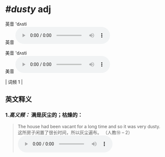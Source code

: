 # ***\#dusty*** adj
英音 'dʌsti  
英音
<audio src="./media/dusty-B.aac" controls="controls"></audio>

美音 'dʌsti  
美音
<audio src="./media/dusty.aac" controls="controls"></audio>



| 词频 1 |  

英文释义
---
### 1.*高义频：* **满是灰尘的；枯燥的：**  

 > The house had been vacant for a long time and so it was very dusty.  
 > 这所房子闲置了很长时间，所以灰尘遍布。  （人教⑩ – 2）  
<audio src="./media/dusty-1.aac" controls="controls"></audio>


